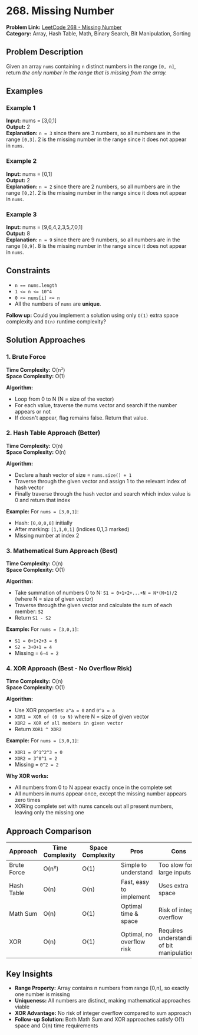 # 268. Missing Number

**Problem Link:** [LeetCode 268 - Missing Number](https://leetcode.com/problems/missing-number/description/)  
**Category:** Array, Hash Table, Math, Binary Search, Bit Manipulation, Sorting

## Problem Description

Given an array `nums` containing `n` distinct numbers in the range `[0, n]`, return *the only number in the range that is missing from the array.*

## Examples

### Example 1
**Input:** nums = [3,0,1]  
**Output:** 2  
**Explanation:** `n = 3` since there are 3 numbers, so all numbers are in the range `[0,3]`. 2 is the missing number in the range since it does not appear in `nums`.

### Example 2
**Input:** nums = [0,1]  
**Output:** 2  
**Explanation:** `n = 2` since there are 2 numbers, so all numbers are in the range `[0,2]`. 2 is the missing number in the range since it does not appear in `nums`.

### Example 3
**Input:** nums = [9,6,4,2,3,5,7,0,1]  
**Output:** 8  
**Explanation:** `n = 9` since there are 9 numbers, so all numbers are in the range `[0,9]`. 8 is the missing number in the range since it does not appear in `nums`.

## Constraints

- `n == nums.length`
- `1 <= n <= 10^4`
- `0 <= nums[i] <= n`
- All the numbers of `nums` are **unique**.

**Follow up:** Could you implement a solution using only `O(1)` extra space complexity and `O(n)` runtime complexity?

## Solution Approaches

### 1. Brute Force
**Time Complexity:** O(n²)  
**Space Complexity:** O(1)

**Algorithm:**
- Loop from 0 to N (N = size of the vector)
- For each value, traverse the nums vector and search if the number appears or not
- If doesn't appear, flag remains false. Return that value.

### 2. Hash Table Approach (Better)
**Time Complexity:** O(n)  
**Space Complexity:** O(n)

**Algorithm:**
- Declare a hash vector of size = `nums.size() + 1`
- Traverse through the given vector and assign 1 to the relevant index of hash vector
- Finally traverse through the hash vector and search which index value is 0 and return that index

**Example:** For `nums = [3,0,1]`:
- Hash: `[0,0,0,0]` initially
- After marking: `[1,1,0,1]` (indices 0,1,3 marked)
- Missing number at index 2

### 3. Mathematical Sum Approach (Best)
**Time Complexity:** O(n)  
**Space Complexity:** O(1)

**Algorithm:**
- Take summation of numbers 0 to N: `S1 = 0+1+2+...+N = N*(N+1)/2` (where N = size of given vector)
- Traverse through the given vector and calculate the sum of each member: `S2`
- Return `S1 - S2`

**Example:** For `nums = [3,0,1]`:
- `S1 = 0+1+2+3 = 6`
- `S2 = 3+0+1 = 4`
- Missing = `6-4 = 2`

### 4. XOR Approach (Best - No Overflow Risk)
**Time Complexity:** O(n)  
**Space Complexity:** O(1)

**Algorithm:**
- Use XOR properties: `a^a = 0` and `0^a = a`
- `XOR1 = XOR of (0 to N)` where N = size of given vector
- `XOR2 = XOR of all members in given vector`
- Return `XOR1 ^ XOR2`

**Example:** For `nums = [3,0,1]`:
- `XOR1 = 0^1^2^3 = 0`
- `XOR2 = 3^0^1 = 2`
- Missing = `0^2 = 2`

**Why XOR works:**
- All numbers from 0 to N appear exactly once in the complete set
- All numbers in nums appear once, except the missing number appears zero times
- XORing complete set with nums cancels out all present numbers, leaving only the missing one

## Approach Comparison

| Approach | Time Complexity | Space Complexity | Pros | Cons |
|----------|----------------|------------------|------|------|
| Brute Force | O(n²) | O(1) | Simple to understand | Too slow for large inputs |
| Hash Table | O(n) | O(n) | Fast, easy to implement | Uses extra space |
| Math Sum | O(n) | O(1) | Optimal time & space | Risk of integer overflow |
| XOR | O(n) | O(1) | Optimal, no overflow risk | Requires understanding of bit manipulation |

## Key Insights

- **Range Property:** Array contains n numbers from range [0,n], so exactly one number is missing
- **Uniqueness:** All numbers are distinct, making mathematical approaches viable
- **XOR Advantage:** No risk of integer overflow compared to sum approach
- **Follow-up Solution:** Both Math Sum and XOR approaches satisfy O(1) space and O(n) time requirements